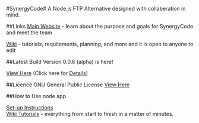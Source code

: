 #SynergyCode#
A Node.js FTP Alternative designed with collaberation in mind.

##Links
[Main Website](http://www.synergycode.org/) - learn about the purpose and goals for SynergyCode and meet the team

[Wiki](http://wiki.synergycode.org/) - tutorials, requitements, planning, and more and it is open to anyone to edit


##Latest Build
Version 0.0.6 (alpha) is here!

[View Here](https://github.com/GalaxyProgramming/SynergyCode/releases/tag/v0.0.5) (Click here for [Details](http://www.synergycode.org/weekly-updates/))

##Licence
GNU General Public License
[View Here](https://github.com/GalaxyProgramming/SynergyCode/blob/master/LICENSE)

##How to Use
	node app
	
[Set-up Instructions](http://www.wiki.synergycode.org/index.php?title=Setup)	
[Wiki Tutorials](http://wiki.synergycode.org/index.php?title=Tutorials) - everything from start to finish in a matter of minutes.
